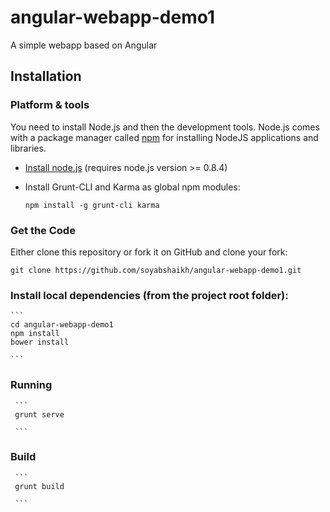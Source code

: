 # angular-webapp-demo1
A simple webapp based on Angular


## Installation

### Platform & tools

You need to install Node.js and then the development tools. Node.js comes with a package manager called [npm](http://npmjs.org) for installing NodeJS applications and libraries.
* [Install node.js](http://nodejs.org/download/) (requires node.js version >= 0.8.4)
* Install Grunt-CLI and Karma as global npm modules:

    ```
    npm install -g grunt-cli karma
    ```

### Get the Code

Either clone this repository or fork it on GitHub and clone your fork:

```
git clone https://github.com/soyabshaikh/angular-webapp-demo1.git

```


### Install local dependencies (from the project root folder):

    ```
    cd angular-webapp-demo1
    npm install
    bower install

    ```

### Running
     
     ```
     grunt serve

     ```

### Build
     
     ```
     grunt build

     ```
